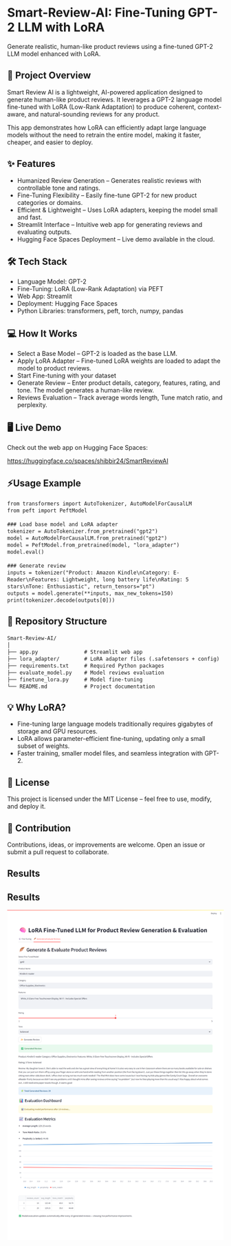 # Smart-Review-AI: Fine-Tuning GPT-2 LLM with LoRA

Generate realistic, human-like product reviews using a fine-tuned GPT-2 LLM model enhanced with LoRA.

## 🚀 Project Overview

Smart Review AI is a lightweight, AI-powered application designed to generate human-like product reviews. It leverages a GPT-2 language model fine-tuned with LoRA (Low-Rank Adaptation) to produce coherent, context-aware, and natural-sounding reviews for any product.

This app demonstrates how LoRA can efficiently adapt large language models without the need to retrain the entire model, making it faster, cheaper, and easier to deploy.

## ✨ Features

- Humanized Review Generation – Generates realistic reviews with controllable tone and ratings.
- Fine-Tuning Flexibility – Easily fine-tune GPT-2 for new product categories or domains.
- Efficient & Lightweight – Uses LoRA adapters, keeping the model small and fast.
- Streamlit Interface – Intuitive web app for generating reviews and evaluating outputs.
- Hugging Face Spaces Deployment – Live demo available in the cloud.

## 🛠️ Tech Stack

- Language Model: GPT-2
- Fine-Tuning: LoRA (Low-Rank Adaptation) via PEFT
- Web App: Streamlit
- Deployment: Hugging Face Spaces
- Python Libraries: transformers, peft, torch, numpy, pandas

## 💻 How It Works

- Select a Base Model – GPT-2 is loaded as the base LLM.
- Apply LoRA Adapter – Fine-tuned LoRA weights are loaded to adapt the model to product reviews.
- Start Fine-tuning with your dataset
- Generate Review – Enter product details, category, features, rating, and tone. The model generates a human-like review.
- Reviews Evaluation – Track average words length, Tune match ratio, and perplexity.

## 🖥️ Live Demo

Check out the web app on Hugging Face Spaces:

https://huggingface.co/spaces/shibbir24/SmartReviewAI

## ⚡Usage Example
```
from transformers import AutoTokenizer, AutoModelForCausalLM
from peft import PeftModel

### Load base model and LoRA adapter
tokenizer = AutoTokenizer.from_pretrained("gpt2")
model = AutoModelForCausalLM.from_pretrained("gpt2")
model = PeftModel.from_pretrained(model, "lora_adapter")
model.eval()

### Generate review
inputs = tokenizer("Product: Amazon Kindle\nCategory: E-Reader\nFeatures: Lightweight, long battery life\nRating: 5 stars\nTone: Enthusiastic", return_tensors="pt")
outputs = model.generate(**inputs, max_new_tokens=150)
print(tokenizer.decode(outputs[0]))
```

## 📂 Repository Structure
```
Smart-Review-AI/
│
├── app.py               # Streamlit web app
├── lora_adapter/        # LoRA adapter files (.safetensors + config)
├── requirements.txt     # Required Python packages
├── evaluate_model.py    # Model reviews evaluation
├── finetune_lora.py     # Model fine-tuning
└── README.md            # Project documentation
```

## 💡 Why LoRA?

- Fine-tuning large language models traditionally requires gigabytes of storage and GPU resources.
- LoRA allows parameter-efficient fine-tuning, updating only a small subset of weights.
- Faster training, smaller model files, and seamless integration with GPT-2.

## 📝 License

This project is licensed under the MIT License – feel free to use, modify, and deploy it.

## 🙌 Contribution

Contributions, ideas, or improvements are welcome. Open an issue or submit a pull request to collaborate.

## Results

## Results

![LoRA Fine-Tuned LLM Evaluation](https://github.com/shibbir24/Smart-Review-AI/blob/main/Results/LoRA%20Fine-Tuned%20LLM%20Model%20Evaluation%20After%2020%20Reviews.png)



